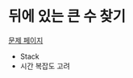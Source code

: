 # 뒤에 있는 큰 수 찾기


[문제 페이지](https://school.programmers.co.kr/learn/courses/30/lessons/154539)


* Stack
* 시간 복잡도 고려